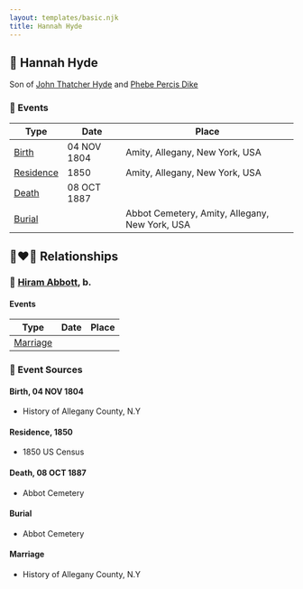 ```yaml
---
layout: templates/basic.njk
title: Hannah Hyde
---
```

## 🔵 Hannah Hyde

Son of [John Thatcher Hyde](/people/3/3310224) and [Phebe Percis Dike](/people/4/41577072)

### 📆 Events

Type | Date | Place
------ | ------ | ------
[Birth](#event-event-2) | 04 NOV 1804 | Amity, Allegany, New York, USA
[Residence](#event-event-0) | 1850 | Amity, Allegany, New York, USA
[Death](#event-event-4) | 08 OCT 1887 |
[Burial](#event-event-5) |  | Abbot Cemetery, Amity, Allegany, New York, USA

## 👩‍❤️‍👨 Relationships

### 🔵 [Hiram Abbott](/people/7/75588804), b.

#### Events

Type | Date | Place
------ | ------ | ------
[Marriage](#event-family-0-event-0) |  |
### 📰 Event Sources

#### <a id="event-event-2"></a> Birth, 04 NOV 1804
* History of Allegany County, N.Y

#### <a id="event-event-0"></a> Residence, 1850
* 1850 US Census

#### <a id="event-event-4"></a> Death, 08 OCT 1887
* Abbot Cemetery

#### <a id="event-event-5"></a> Burial
* Abbot Cemetery
#### <a id="event-family-0-event-0"></a> Marriage
* History of Allegany County, N.Y
